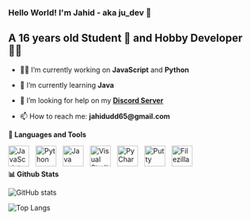 ### Hello World! I'm Jahid - aka ju_dev <span class="wave">👋</span>
## A 16 years old Student 🧑 and Hobby Developer 👨‍💻 
* 👨‍💻 I’m currently working on **JavaScript** and **Python**
* 🌱 I’m currently learning **Java**
* 🤔 I’m looking for help on my __[Discord Server](https://discord.gg/urvsvPqQ3T)__

* 📫 How to reach me: __jahidudd65@gmail.com__

**🔨 Languages and Tools**

<img align="left" alt="JavaScript" width="42px" src="https://raw.githubusercontent.com/ju-dev-16/ju-dev-16/main/icons/javascript.png" style="padding-right:10px;" />

<img align="left" alt="Python" width="42px" src="https://raw.githubusercontent.com/ju-dev-16/ju-dev-16/main/icons/python.png" style="padding-right:10px;" />

<img align="left" alt="Java" width="42px" src="https://raw.githubusercontent.com/ju-dev-16/ju-dev-16/main/icons/java.png" style="padding-right:10px;" />

<img align="left" alt="Visual Studio Code" width="42px" src="https://raw.githubusercontent.com/ju-dev-16/ju-dev-16/main/icons/vscode.png" style="padding-right:10px;" />

<img align="left" alt="PyCharm" width="42px" src="https://raw.githubusercontent.com/ju-dev-16/ju-dev-16/main/icons/pycharm.png" style="padding-right:10px;" />

<img align="left" alt="Putty" width="42px" src="https://raw.githubusercontent.com/ju-dev-16/ju-dev-16/main/icons/putty.png" style="padding-right:10px;" />

<img align="left" alt="Filezilla" width="42px" src="https://raw.githubusercontent.com/ju-dev-16/ju-dev-16/main/icons/filezilla.png" style="padding-right:10px;" />

<br />
<br />

**📊 Github Stats**


![GitHub stats](https://github-readme-stats.vercel.app/api?username=ju-dev-16&show_icons=true&theme=default)

 ![Top Langs](https://github-readme-stats.vercel.app/api/top-langs/?username=ju-dev-16&layout=compact)
